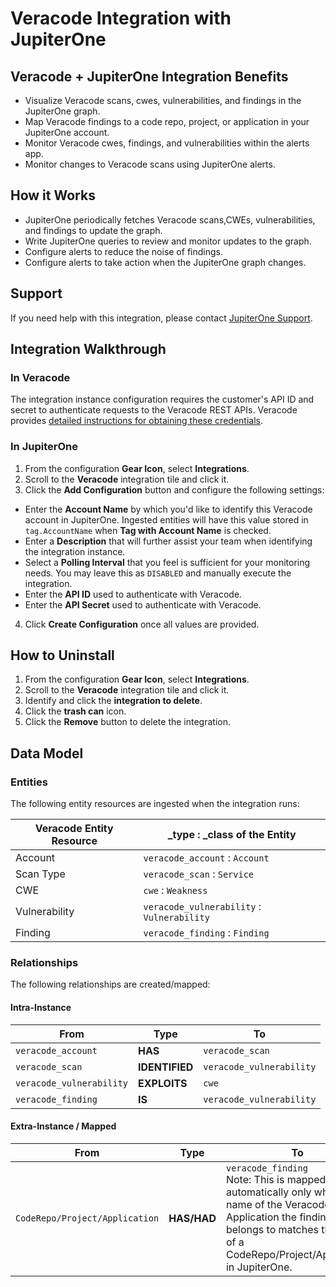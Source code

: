 # Veracode Integration with JupiterOne

## Veracode + JupiterOne Integration Benefits

- Visualize Veracode scans, cwes, vulnerabilities, and findings in the JupiterOne graph.
- Map Veracode findings to a code repo, project, or application in your JupiterOne account.
- Monitor Veracode cwes, findings, and vulnerabilities within the alerts app.
- Monitor changes to Veracode scans using JupiterOne alerts.

## How it Works

- JupiterOne periodically fetches Veracode scans,CWEs, vulnerabilities, and findings to update the graph.
- Write JupiterOne queries to review and monitor updates to the graph.
- Configure alerts to reduce the noise of findings.
- Configure alerts to take action when the JupiterOne graph changes.

## Support

If you need help with this integration, please contact [JupiterOne Support](https://community.askj1.com).

## Integration Walkthrough

### In Veracode

The integration instance configuration requires the customer's API ID and secret to authenticate requests to the Veracode REST APIs. Veracode provides [detailed instructions for obtaining these credentials](https://docs.veracode.com/r/t_create_api_creds).

### In JupiterOne

1. From the configuration **Gear Icon**, select **Integrations**.
2. Scroll to the **Veracode** integration tile and click it.
3. Click the **Add Configuration** button and configure the following settings:

- Enter the **Account Name** by which you'd like to identify this Veracode
  account in JupiterOne. Ingested entities will have this value stored in
  `tag.AccountName` when **Tag with Account Name** is checked.
- Enter a **Description** that will further assist your team when identifying
  the integration instance.
- Select a **Polling Interval** that you feel is sufficient for your monitoring
  needs. You may leave this as `DISABLED` and manually execute the integration.
- Enter the **API ID** used to authenticate with Veracode.
- Enter the **API Secret** used to authenticate with Veracode.

4. Click **Create Configuration** once all values are provided.

## How to Uninstall

1. From the configuration **Gear Icon**, select **Integrations**.
2. Scroll to the **Veracode** integration tile and click it.
3. Identify and click the **integration to delete**.
4. Click the **trash can** icon.
5. Click the **Remove** button to delete the integration.

## Data Model

### Entities

The following entity resources are ingested when the integration runs:

| Veracode Entity Resource | \_type : \_class of the Entity           |
| ------------------------ | ---------------------------------------- |
| Account                  | `veracode_account` : `Account`           |
| Scan Type                | `veracode_scan` : `Service`              |
| CWE                      | `cwe` : `Weakness`                       |
| Vulnerability            | `veracode_vulnerability` : `Vulnerability` |
| Finding                  | `veracode_finding` : `Finding`           |

### Relationships

The following relationships are created/mapped:

#### Intra-Instance

| From                     | Type           | To                       |
| ------------------------ | -------------- | ------------------------ |
| `veracode_account`       | **HAS**        | `veracode_scan`          |
| `veracode_scan`          | **IDENTIFIED** | `veracode_vulnerability` |
| `veracode_vulnerability` | **EXPLOITS**   | `cwe`                    |
| `veracode_finding`       | **IS**         | `veracode_vulnerability` |

#### Extra-Instance / Mapped

| From                           | Type        | To                                       |
| ------------------------------ | ----------- | ---------------------------------------- |
| `CodeRepo/Project/Application` | **HAS/HAD** | `veracode_finding` <br> Note: This is mapped automatically only when the name of the Veracode Application the finding belongs to matches the name of a CodeRepo/Project/Application in JupiterOne. |

[1]: https://help.veracode.com/reader/lsoDk5r2cv~YrwLQSI7lfw/6UdIc6di0T5_Lo6qTHTpNA
